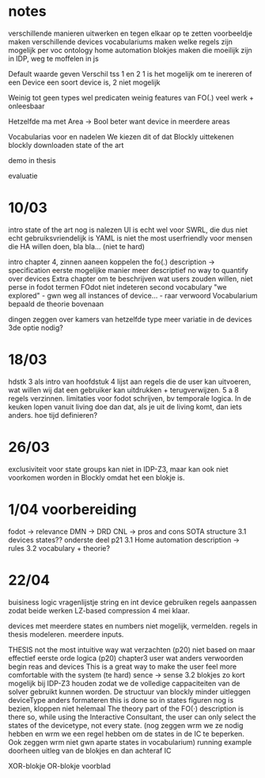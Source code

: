 # notes
verschillende manieren uitwerken en tegen elkaar op te zetten
voorbeeldje maken
	verschillende devices
	vocabulariums maken
	welke regels zijn mogelijk per voc
ontology home automation
blokjes maken die moeilijk zijn in IDP, weg te moffelen in js


Default waarde geven
Verschil tss 1 en 2
	1 is het mogelijk om te inereren of een Device een soort device is, 2 niet mogelijk

Weinig tot geen types wel predicaten
	weinig features van FO(.)
	veel werk + onleesbaar

Hetzelfde ma met Area -> Bool
	beter want device in meerdere areas

Vocabularias voor en nadelen
We kiezen dit of dat
Blockly uittekenen
blockly downloaden
state of the art

demo in thesis

evaluatie



# 10/03

intro state of the art nog is nalezen
UI is echt wel voor SWRL, die dus niet echt gebruiksvriendelijk is
YAML is niet the most userfriendly voor mensen die HA willen doen, bla bla… (niet te hard)

intro chapter 4, zinnen aaneen koppelen
the fo(.) description -> specification
eerste mogelijke manier meer descriptief
no way to quantify over devices
Extra chapter om te beschrijven wat users zouden willen, niet perse in fodot termen
FOdot niet indeteren
second vocabulary "we explored" - gwn weg
all instances of device… - raar verwoord
Vocabularium bepaald de theorie bovenaan


dingen zeggen over kamers van hetzelfde type
meer variatie in de devices
3de optie nodig?


# 18/03
hdstk 3 als intro van hoofdstuk 4
lijst aan regels die de user kan uitvoeren, wat willen wij dat een gebruiker kan uitdrukken + terugverwijzen. 5 a 8 regels verzinnen.
limitaties voor fodot schrijven, bv temporale logica. In de keuken lopen vanuit living doe dan dat, als je uit de living komt, dan iets anders.
hoe tijd definieren?

# 26/03
exclusiviteit voor state groups kan niet in IDP-Z3, maar kan ook niet voorkomen worden in Blockly omdat het een blokje is.

# 1/04 voorbereiding
fodot -> relevance
DMN -> DRD
CNL -> pros and cons
SOTA structure
3.1 devices states??
onderste deel p21
3.1 Home automation description -> rules
3.2 vocabulary + theorie?

# 22/04
buisiness logic
vragenlijstje
string en int device gebruiken
regels aanpassen zodat beide werken
LZ-based compression
4 mei klaar.

devices met meerdere states en numbers niet mogelijk, vermelden.
regels in thesis modeleren.
meerdere inputs.

THESIS
not the most intuitive way wat verzachten (p20)
niet based on maar effectief eerste orde logica (p20)
chapter3 user wat anders verwoorden
begin reas and devices
This is a great way to make the user feel more comfortable with the system (te hard)
sence -> sense
3.2 blokjes zo kort mogelijk bij IDP-Z3 houden zodat we de volledige cappaciteiten van de solver gebruikt kunnen worden. 
De structuur van blockly minder uitleggen
deviceType anders formateren
this is done so in states
figuren nog is bezien, kloppen niet helemaal
The theory part of the FO(·) description is there so, while using the Interactive Consultant, the user can only select the states of the devicetype, not every state. (nog zeggen wrm we ze nodig hebben en wrm we een regel hebben om de states in de IC te beperken. Ook zeggen wrm niet gwn aparte states in vocabularium)
running example doorheen uitleg van de blokjes en dan achteraf IC


XOR-blokje
OR-blokje
voorblad






